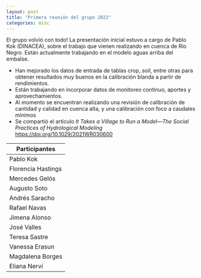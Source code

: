 ```yaml
---
layout: post
title: "Primera reunión del grupo 2022"
categories: misc
---
```


El grupo volvió con todo! La presentación inicial estuvo a cargo de Pablo Kok (DINACEA), sobre el trabajo que vienen realizando en cuenca de Río Negro. Están actualmente trabajando en el modelo aguas arriba del embalse.  
* Han mejorado los datos de entrada de tablas crop, soil, entre otras para obtener resultados muy buenos en la calibración blanda a partir de rendimientos.
* Están trabajando en incorporar datos de monitoreo continuo, aportes y  aprovechamientos. 
* Al momento se encuentran realizando una revisión de calibración de cantidad y calidad en cuenca alta, y una calibración con foco a caudales minimos
* Se compartió el artículo *It Takes a Village to Run a Model—The Social Practices of Hydrological Modeling* https://doi.org/10.1029/2021WR030600



| Participantes| 
| ----------- | 
| Pablo Kok   | 
| Florencia Hastings |
| Mercedes Gelós |
| Augusto Soto | 
| Andrés Saracho| 
| Rafael Navas | 
| Jimena Alonso | 
| José Valles|
| Teresa Sastre| 
| Vanessa Erasun| 
| Magdalena Borges| 
| Eliana Nervi | 


